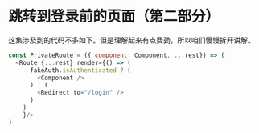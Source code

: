 # 跳转到登录前的页面（第二部分）


这集涉及到的代码不多如下。但是理解起来有点费劲，所以咱们慢慢拆开讲解。

```js
const PrivateRoute = ({ component: Component, ...rest}) => (
  <Route {...rest} render={() => (
      fakeAuth.isAuthenticated ? (
        <Component />
      ) : (
        <Redirect to="/login" />  
      )
    )
    }/>
)
```
